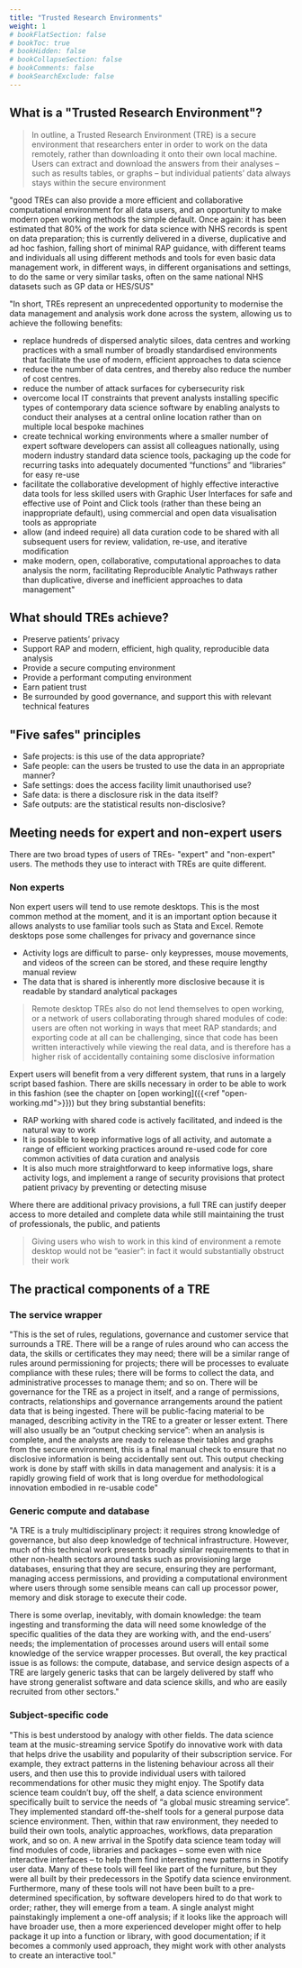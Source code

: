 ```yaml
---
title: "Trusted Research Environments"
weight: 1
# bookFlatSection: false
# bookToc: true
# bookHidden: false
# bookCollapseSection: false
# bookComments: false
# bookSearchExclude: false
---
```


## What is a "Trusted Research Environment"?

> In outline, a Trusted Research Environment (TRE) is a secure environment that researchers enter in order to work on the data remotely, rather than downloading it onto their own local machine. Users can extract and download the answers from their analyses – such as results tables, or graphs – but individual patients’ data always stays within the secure environment

"good TREs can also provide a more efficient and collaborative computational environment for all data users, and an opportunity to make modern open working methods the simple default. Once again: it has been estimated that 80% of the work for data science with NHS records is spent on data preparation; this is currently delivered in a diverse, duplicative and ad hoc fashion, falling short of minimal RAP guidance, with different teams and individuals all using different methods and tools for even basic data management work, in different ways, in different organisations and settings, to do the same or very similar tasks, often on the same national NHS datasets such as GP data or HES/SUS"

"In short, TREs represent an unprecedented opportunity to modernise the data management and analysis work done across the system, allowing us to achieve the following benefits:

* replace hundreds of dispersed analytic siloes, data centres and working practices with a small number of broadly standardised environments that facilitate the use of modern, efficient approaches to data science
* reduce the number of data centres, and thereby also reduce the number of cost centres.
* reduce the number of attack surfaces for cybersecurity risk
* overcome local IT constraints that prevent analysts installing specific types of contemporary data science software by enabling analysts to conduct their analyses at a central online location rather than on multiple local bespoke machines
* create technical working environments where a smaller number of expert software developers can assist all colleagues nationally, using modern industry standard data science tools, packaging up the code for recurring tasks into adequately documented “functions” and “libraries” for easy re-use
* facilitate the collaborative development of highly effective interactive data tools for less skilled users with Graphic User Interfaces for safe and effective use of Point and Click tools (rather than these being an inappropriate default), using commercial and open data visualisation tools as appropriate
* allow (and indeed require) all data curation code to be shared with all subsequent users for review, validation, re-use, and iterative modification
* make modern, open, collaborative, computational approaches to data analysis the norm, facilitating Reproducible Analytic Pathways rather than duplicative, diverse and inefficient approaches to data management"

## What should TREs achieve?

* Preserve patients’ privacy
* Support RAP and modern, efficient, high quality, reproducible data analysis
* Provide a secure computing environment
* Provide a performant computing environment
* Earn patient trust
* Be surrounded by good governance, and support this with relevant technical features

## "Five safes" principles

* Safe projects: is this use of the data appropriate?
* Safe people: can the users be trusted to use the data in an appropriate manner?
* Safe settings: does the access facility limit unauthorised use?
* Safe data: is there a disclosure risk in the data itself?
* Safe outputs: are the statistical results non-disclosive?

## Meeting needs for expert and non-expert users

There are two broad types of users of TREs- "expert" and "non-expert" users. The methods they use to interact with TREs are quite different.

### Non experts

Non expert users will tend to use remote desktops. This is the most common method at the moment, and it is an important option because it allows analysts to use familiar tools such as Stata and Excel. Remote desktops pose some challenges for privacy and governance since

* Activity logs are difficult to parse- only keypresses, mouse movements, and videos of the screen can be stored, and these require lengthy manual review
* The data that is shared is inherently more disclosive because it is readable by standard analytical packages

> Remote desktop TREs also do not lend themselves to open working, or a network of users collaborating through shared modules of code: users are often not working in ways that meet RAP standards; and exporting code at all can be challenging, since that code has been written interactively while viewing the real data, and is therefore has a higher risk of accidentally containing some disclosive information

Expert users will benefit from a very different system, that runs in a largely script based fashion. There are skills necessary in order to be able to work in this fashion (see the chapter on [open working]({{<ref "open-working.md">}})) but they bring substantial benefits:

* RAP working with shared code is actively facilitated, and indeed is the natural way to work
* It is possible to keep informative logs of all activity, and automate a range of efficient working practices around re-used code for core common activities of data curation and analysis
* It is also much more straightforward to keep informative logs, share activity logs, and implement a range of security provisions that protect patient privacy by preventing or detecting misuse

Where there are additional privacy provisions, a full TRE can justify deeper access to more detailed and complete data while still maintaining the trust of professionals, the public, and patients

> Giving users who wish to work in this kind of environment a remote desktop would not be “easier”: in fact it would substantially obstruct their work

## The practical components of a TRE

### The service wrapper

"This is the set of rules, regulations, governance and customer service that surrounds a TRE. There will be a range of rules around who can access the data, the skills or certificates they may need; there will be a similar range of rules around permissioning for projects; there will be processes to evaluate compliance with these rules; there will be forms to collect the data, and administrative processes to manage them; and so on. There will be governance for the TRE as a project in itself, and a range of permissions, contracts, relationships and governance arrangements around the patient data that is being ingested. There will be public-facing material to be managed, describing activity in the TRE to a greater or lesser extent. There will also usually be an “output checking service”: when an analysis is complete, and the analysts are ready to release their tables and graphs from the secure environment, this is a final manual check to ensure that no disclosive information is being accidentally sent out. This output checking work is done by staff with skills in data management and analysis: it is a rapidly growing field of work that is long overdue for methodological innovation embodied in re-usable code"

### Generic compute and database

"A TRE is a truly multidisciplinary project: it requires strong knowledge of governance, but also deep knowledge of technical infrastructure. However, much of this technical work presents broadly similar requirements to that in other non-health sectors around tasks such as provisioning large databases, ensuring that they are secure, ensuring they are performant, managing access permissions, and providing a computational environment where users through some sensible means can call up processor power, memory and disk storage to execute their code.

There is some overlap, inevitably, with domain knowledge: the team ingesting and transforming the data will need some knowledge of the specific qualities of the data they are working with, and the end-users’ needs; the implementation of processes around users will entail some knowledge of the service wrapper processes. But overall, the key practical issue is as follows: the compute, database, and service design aspects of a TRE are largely generic tasks that can be largely delivered by staff who have strong generalist software and data science skills, and who are easily recruited from other sectors."

### Subject-specific code

"This is best understood by analogy with other fields. The data science team at the music-streaming service Spotify do innovative work with data that helps drive the usability and popularity of their subscription service. For example, they extract patterns in the listening behaviour across all their users, and then use this to provide individual users with tailored recommendations for other music they might enjoy. The Spotify data science team couldn’t buy, off the shelf, a data science environment specifically built to service the needs of “a global music streaming service”. They implemented standard off-the-shelf tools for a general purpose data science environment. Then, within that raw environment, they needed to build their own tools, analytic approaches, workflows, data preparation work, and so on. A new arrival in the Spotify data science team today will find modules of code, libraries and packages – some even with nice interactive interfaces – to help them find interesting new patterns in Spotify user data. Many of these tools will feel like part of the furniture, but they were all built by their predecessors in the Spotify data science environment. Furthermore, many of these tools will not have been built to a pre-determined specification, by software developers hired to do that work to order; rather, they will emerge from a team. A single analyst might painstakingly implement a one-off analysis; if it looks like the approach will have broader use, then a more experienced developer might offer to help package it up into a function or library, with good documentation; if it becomes a commonly used approach, they might work with other analysts to create an interactive tool."



